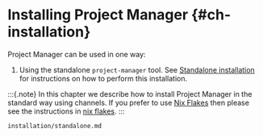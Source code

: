 # Installing Project Manager {#ch-installation}

Project Manager can be used in one way:

1.  Using the standalone `project-manager` tool. See
    [Standalone installation](#sec-install-standalone) for instructions
    on how to perform this installation.

:::{.note}
In this chapter we describe how to install Project Manager in the standard
way using channels. If you prefer to use [Nix
Flakes](https://wiki.nixos.org/wiki/Flakes) then please see the instructions
in [nix flakes](#ch-nix-flakes).
:::

```{=include=} sections
installation/standalone.md
```
